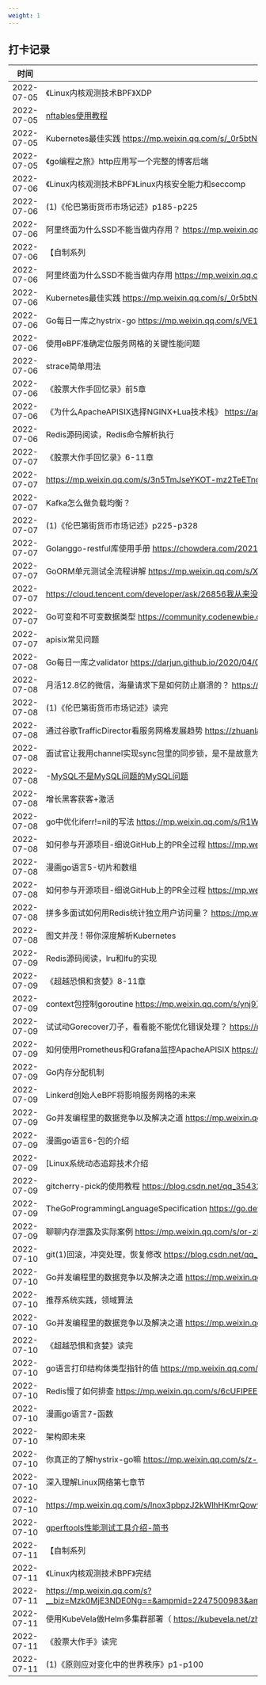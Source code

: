 ```yaml
---
weight: 1
---
```


## 打卡记录

| 时间  |  内容  |
| ---- | ---- |
| 2022-07-05 |《Linux内核观测技术BPF》XDP|
| 2022-07-05 |[nftables使用教程]( https://www.cnblogs.com/ryanyangcs/p/11611730.html)|
| 2022-07-05 |Kubernetes最佳实践 https://mp.weixin.qq.com/s/_0r5btNW32UeHORTerH_2A|
| 2022-07-05 |《go编程之旅》http应用写一个完整的博客后端|
| 2022-07-06 |《Linux内核观测技术BPF》Linux内核安全能力和seccomp|
| 2022-07-06 |(1)《伦巴第街货币市场记述》p185-p225|
| 2022-07-06 |阿里终面为什么SSD不能当做内存用？ https://mp.weixin.qq.com/s/peMl-554cgRa1XXES9K6jw|
| 2022-07-06 |【自制系列|
| 2022-07-06 |阿里终面为什么SSD不能当做内存用 https://mp.weixin.qq.com/s/peMl-554cgRa1XXES9K6jw|
| 2022-07-06 |Kubernetes最佳实践 https://mp.weixin.qq.com/s/_0r5btNW32UeHORTerH_2A|
| 2022-07-06 |Go每日一库之hystrix-go https://mp.weixin.qq.com/s/VE1iZfgh9odCnfBXnmugKw|
| 2022-07-06 |使用eBPF准确定位服务网格的关键性能问题|
| 2022-07-06 |strace简单用法|
| 2022-07-06 |《股票大作手回忆录》前5章|
| 2022-07-06 |《为什么ApacheAPISIX选择NGINX+Lua技术栈》 https://apisix.apache.org/zh/blog/2021/08/25/why-apache-apisix-chose-nginx-and-lua/|
| 2022-07-06 |Redis源码阅读，Redis命令解析执行|
| 2022-07-07 |《股票大作手回忆录》6-11章|
| 2022-07-07 |https://mp.weixin.qq.com/s/3n5TmJseYKOT-mz2TeETng|
| 2022-07-07 |Kafka怎么做负载均衡？|
| 2022-07-07 |(1)《伦巴第街货币市场记述》p225-p328|
| 2022-07-07 |Golanggo-restful库使用手册 https://chowdera.com/2021/12/20211203102239127m.html|
| 2022-07-07 |GoORM单元测试全流程讲解 https://mp.weixin.qq.com/s/XPPwHd7eDUjvzsnuFwgbyw|
| 2022-07-07 |https://cloud.tencent.com/developer/ask/26856我从来没有真正明白什么是POSIX？|
| 2022-07-07 |Go可变和不可变数据类型 https://community.codenewbie.org/mr_destructive/golang-mutable-and-immutable-data-types-3dik|
| 2022-07-07 |apisix常见问题|
| 2022-07-08 |Go每日一库之validator https://darjun.github.io/2020/04/04/godailylib/validator/|
| 2022-07-08 |月活12.8亿的微信，海量请求下是如何防止崩溃的？ https://mp.weixin.qq.com/s/9ti4WujZH5mZDehuw9FYNg|
| 2022-07-08 |(1)《伦巴第街货币市场记述》读完|
| 2022-07-08 |通过谷歌TrafficDirector看服务网格发展趋势 https://zhuanlan.zhihu.com/p/462169070|
| 2022-07-08 |面试官让我用channel实现sync包里的同步锁，是不是故意为难我？ https://mp.weixin.qq.com/s/cyXqIL3DWkTYZZVPb0XVTQ|
| 2022-07-08 |-[MySQL不是MySQL问题的MySQL问题]( https://mp.weixin.qq.com/s/-u0RxpcvQ03Ck65hNd_YHg)|
| 2022-07-08 |增长黑客获客+激活|
| 2022-07-08 |go中优化iferr!=nil的写法 https://mp.weixin.qq.com/s/R1WmwaYO7YO5FSCvwxXVyw|
| 2022-07-08 |如何参与开源项目-细说GitHub上的PR全过程 https://mp.weixin.qq.com/s/8tKpPqFeZOEE4ldEWptMZg|
| 2022-07-08 |漫画go语言5-切片和数组|
| 2022-07-08 |如何参与开源项目-细说GitHub上的PR全过程 https://mp.weixin.qq.com/s/8tKpPqFeZOEE4ldEWptMZg|
| 2022-07-08 |拼多多面试如何用Redis统计独立用户访问量？ https://mp.weixin.qq.com/s/fib2-VI-ORcBtNfYVQBHOQ|
| 2022-07-08 |图文并茂！带你深度解析Kubernetes|
| 2022-07-09 |Redis源码阅读，lru和lfu的实现|
| 2022-07-09 |《超越恐惧和贪婪》8-11章|
| 2022-07-09 |context包控制goroutine https://mp.weixin.qq.com/s/ynj97tpP32vJ4AeHEQHtJQ|
| 2022-07-09 |试试动Gorecover刀子，看看能不能优化错误处理？ https://mp.weixin.qq.com/s/QQQLI9fp7p7uVu22RqSxlw|
| 2022-07-09 |如何使用Prometheus和Grafana监控ApacheAPISIX https://www.bilibili.com/video/BV1X44y1Y7zU?spm_id_from=333.337.search-card.all.click&ampvd_source=6dce45a608d67f6d952f23ada5cb8b31|
| 2022-07-09 |Go内存分配机制|
| 2022-07-09 |Linkerd创始人eBPF将影响服务网格的未来|
| 2022-07-09 |Go并发编程里的数据竞争以及解决之道 https://mp.weixin.qq.com/s/zHuRrszSJlQicgsm1wG7fQ|
| 2022-07-09 |漫画go语言6-包的介绍|
| 2022-07-09 |[Linux系统动态追踪技术介绍|
| 2022-07-09 |gitcherry-pick的使用教程 https://blog.csdn.net/qq_35432904/article/details/107232691|
| 2022-07-09 |TheGoProgrammingLanguageSpecification https://go.dev/ref/spec|
| 2022-07-09 |聊聊内存泄露及实际案例 https://mp.weixin.qq.com/s/or-zBwcUts-mghCRW6N46w|
| 2022-07-10 |git(1)回滚，冲突处理，恢复修改 https://blog.csdn.net/qq_37674086/article/details/115314595|
| 2022-07-10 |Go并发编程里的数据竞争以及解决之道 https://mp.weixin.qq.com/s/zHuRrszSJlQicgsm1wG7fQ|
| 2022-07-10 |推荐系统实践，领域算法|
| 2022-07-10 |Go并发编程里的数据竞争以及解决之道 https://mp.weixin.qq.com/s/zHuRrszSJlQicgsm1wG7fQ|
| 2022-07-10 |《超越恐惧和贪婪》读完|
| 2022-07-10 |go语言打印结构体类型指针的值 https://mp.weixin.qq.com/s/5B-sPyk4qgFsplsJ9mMD_Q|
| 2022-07-10 |Redis慢了如何排查 https://mp.weixin.qq.com/s/6cUFIPEE69BGdwvuXZGUAQ|
| 2022-07-10 |漫画go语言7-函数|
| 2022-07-10 |架构即未来|
| 2022-07-10 |你真正的了解hystrix-go嘛 https://mp.weixin.qq.com/s/z--3FOvpEDbJPgxN6VsEPQ|
| 2022-07-10 |深入理解Linux网络第七章节|
| 2022-07-10 |https://mp.weixin.qq.com/s/lnox3pbpzJ2kWlhHKmrQow什么是“进程、线程、协程”？|
| 2022-07-10 |[gperftools性能测试工具介绍-简书]( https://www.jianshu.com/p/1611205f2c01)|
| 2022-07-11 |【自制系列|
| 2022-07-11 |《Linux内核观测技术BPF》完结|
| 2022-07-11 |https://mp.weixin.qq.com/s?__biz=Mzk0MjE3NDE0Ng==&ampmid=2247500983&ampidx=1&ampsn=ad4c430823c975df97f13de3fbe8c66e&ampchksm=c2c5be1af5b2370cad4ce3218c5294feee4ae2e4d28804398c1dc8ac252c8dfafbe419ccf58c&ampscene=178&ampcur_album_id=2123743679373688834#rd|
| 2022-07-11 |使用KubeVela做Helm多集群部署（ https://kubevela.net/zh/blog/2022/07/07/helm-multi-cluster）|
| 2022-07-11 |《股票大作手》读完|
| 2022-07-11 |(1)《原则应对变化中的世界秩序》p1-p100|
